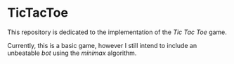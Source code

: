 # TicTacToe

This repository is dedicated to the implementation of the *Tic Tac Toe* game.

Currently, this is a basic game, however I still intend to include an unbeatable *bot* using the *minimax* algorithm.
